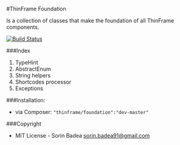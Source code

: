 #ThinFrame Foundation

Is a collection of classes that make the foundation of all ThinFrame components.

[![Build Status](https://secure.travis-ci.org/thinframe/foundation.png?branch=master)](http://travis-ci.org/thinframe/foundation)

###Index
1. TypeHint
2. AbstractEnum
3. String helpers
4. Shortcodes processor
5. Exceptions

###Installation:
* via Composer: `"thinframe/foundation":"dev-master"`

###Copyright
* MIT License - Sorin Badea <sorin.badea91@gmail.com>